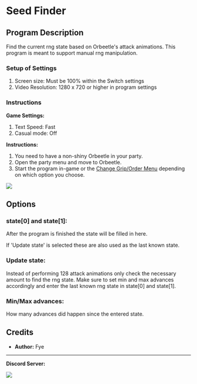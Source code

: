 # Seed Finder

## Program Description

Find the current rng state based on Orbeetle's attack animations. 
This program is meant to support manual rng manipulation.

### Setup of Settings

1. Screen size: Must be 100% within the Switch settings
2. Video Resolution: 1280 x 720 or higher in program settings

### Instructions

**Game Settings:**

1. Text Speed: Fast
2. Casual mode: Off

**Instructions:**

1. You need to have a non-shiny Orbeetle in your party.
2. Open the party menu and move to Orbeetle.
3. Start the program in-game or the [Change Grip/Order Menu](https://github.com/PokemonAutomation/Microcontroller/blob/master/Wiki/Programs/NintendoSwitch/ChangeGripOrderMenu.md) depending on which option you choose.

<img src="../images/Seedfinder-0.png">

## Options

### state[0] and state[1]:

After the program is finished the state will be filled in here. 

If 'Update state' is selected these are also used as the last known state.

### Update state:

Instead of performing 128 attack animations only check the necessary amount to find the rng state.
Make sure to set min and max advances accordingly and enter the last known rng state in state[0] and state[1]. 

### Min/Max advances:

How many advances did happen since the entered state.


## Credits

- **Author:** Fye


<hr>

**Discord Server:** 

[<img src="https://canary.discordapp.com/api/guilds/695809740428673034/widget.png?style=banner2">](https://discord.gg/cQ4gWxN)




